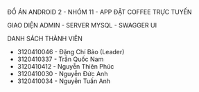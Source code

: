 ĐỒ ÁN ANDROID 2 - NHÓM 11 - APP ĐẶT COFFEE TRỰC TUYẾN

GIAO DIỆN ADMIN - SERVER MYSQL - SWAGGER UI

DANH SÁCH THÀNH VIÊN

+ 3120410046 - Đặng Chí Bảo (Leader)
+ 3120410337 - Trần Quốc Nam
+ 3120410412 - Nguyễn Thiên Phúc
+ 3120410030 - Nguyễn Đức Anh
+ 3120410034 - Nguyễn Tuấn Anh
